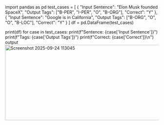import pandas as pd
test_cases = [
    {
        "Input Sentence": "Elon Musk founded SpaceX",
        "Output Tags": ["B-PER", "I-PER", "O", "B-ORG"],
        "Correct": "Y"
    },
    {
        "Input Sentence": "Google is in California",
        "Output Tags": ["B-ORG", "O", "O", "B-LOC"],
        "Correct": "Y"
    }
]
df = pd.DataFrame(test_cases)

print(df)
for case in test_cases:
    print(f"Sentence: {case['Input Sentence']}")
    print(f"Tags: {case['Output Tags']}")
    print(f"Correct: {case['Correct']}\n")
output
<img width="688" height="248" alt="Screenshot 2025-09-24 113045" src="https://github.com/user-attachments/assets/e7cc24fd-8762-4200-96d1-d291c9acdcac" />
